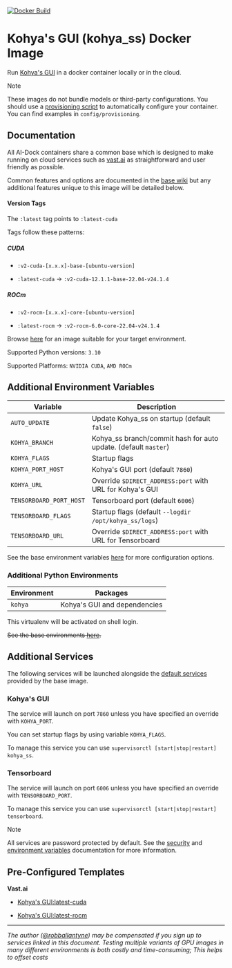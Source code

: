 [![Docker Build](https://github.com/ai-dock/kohya_ss/actions/workflows/docker-build.yml/badge.svg)](https://github.com/ai-dock/kohya_ss/actions/workflows/docker-build.yml)

# Kohya's GUI (kohya_ss) Docker Image

Run [Kohya's GUI](https://github.com/bmaltais/kohya_ss) in a docker container locally or in the cloud.

>[!NOTE]  
>These images do not bundle models or third-party configurations. You should use a [provisioning script](https://github.com/ai-dock/base-image/wiki/4.0-Running-the-Image#provisioning-script) to automatically configure your container. You can find examples in `config/provisioning`.

## Documentation

All AI-Dock containers share a common base which is designed to make running on cloud services such as [vast.ai](https://link.ai-dock.org/vast.ai) as straightforward and user friendly as possible.

Common features and options are documented in the [base wiki](https://github.com/ai-dock/base-image/wiki) but any additional features unique to this image will be detailed below.


#### Version Tags

The `:latest` tag points to `:latest-cuda`

Tags follow these patterns:

##### _CUDA_
- `:v2-cuda-[x.x.x]-base-[ubuntu-version]`

- `:latest-cuda` &rarr; `:v2-cuda-12.1.1-base-22.04-v24.1.4`

##### _ROCm_
- `:v2-rocm-[x.x.x]-core-[ubuntu-version]`

- `:latest-rocm` &rarr; `:v2-rocm-6.0-core-22.04-v24.1.4`


Browse [here](https://github.com/ai-dock/kohya_ss/pkgs/container/kohya_ss) for an image suitable for your target environment.

Supported Python versions: `3.10`

Supported Platforms: `NVIDIA CUDA`, `AMD ROCm`

## Additional Environment Variables

| Variable                 | Description |
| ------------------------ | ----------- |
| `AUTO_UPDATE`            | Update Kohya_ss on startup (default `false`) |
| `KOHYA_BRANCH`           | Kohya_ss branch/commit hash for auto update. (default `master`) |
| `KOHYA_FLAGS`            | Startup flags |
| `KOHYA_PORT_HOST`        | Kohya's GUI port (default `7860`) |
| `KOHYA_URL`              | Override `$DIRECT_ADDRESS:port` with URL for Kohya's GUI |
| `TENSORBOARD_PORT_HOST`  | Tensorboard port (default `6006`) |
| `TENSORBOARD_FLAGS`      | Startup flags (default `--logdir /opt/kohya_ss/logs`) |
| `TENSORBOARD_URL`        | Override `$DIRECT_ADDRESS:port` with URL for Tensorboard |

See the base environment variables [here](https://github.com/ai-dock/base-image/wiki/2.0-Environment-Variables) for more configuration options.

### Additional Python Environments

| Environment    | Packages |
| -------------- | ----------------------------------------- |
| `kohya`        | Kohya's GUI and dependencies |

This virtualenv will be activated on shell login.

~~See the base environments [here](https://github.com/ai-dock/base-image/wiki/1.0-Included-Software#installed-micromamba-environments).~~


## Additional Services

The following services will be launched alongside the [default services](https://github.com/ai-dock/base-image/wiki/1.0-Included-Software) provided by the base image.

### Kohya's GUI

The service will launch on port `7860` unless you have specified an override with `KOHYA_PORT`.

You can set startup flags by using variable `KOHYA_FLAGS`.

To manage this service you can use `supervisorctl [start|stop|restart] kohya_ss`.

### Tensorboard

The service will launch on port `6006` unless you have specified an override with `TENSORBOARD_PORT`.

To manage this service you can use `supervisorctl [start|stop|restart] tensorboard`.

>[!NOTE]
>All services are password protected by default. See the [security](https://github.com/ai-dock/base-image/wiki#security) and [environment variables](https://github.com/ai-dock/base-image/wiki/2.0-Environment-Variables) documentation for more information.


## Pre-Configured Templates

**Vast.​ai**

- [Kohya's GUI:latest-cuda](https://link.ai-dock.org/template-vast-kohya_ss)

- [Kohya's GUI:latest-rocm](https://link.ai-dock.org/template-vast-kohya_ss-rocm)

---

_The author ([@robballantyne](https://github.com/robballantyne)) may be compensated if you sign up to services linked in this document. Testing multiple variants of GPU images in many different environments is both costly and time-consuming; This helps to offset costs_